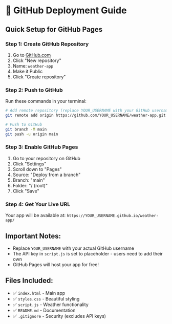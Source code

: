 # 🚀 GitHub Deployment Guide

## Quick Setup for GitHub Pages

### Step 1: Create GitHub Repository
1. Go to [GitHub.com](https://github.com)
2. Click "New repository"
3. Name: `weather-app`
4. Make it Public
5. Click "Create repository"

### Step 2: Push to GitHub
Run these commands in your terminal:

```bash
# Add remote repository (replace YOUR_USERNAME with your GitHub username)
git remote add origin https://github.com/YOUR_USERNAME/weather-app.git

# Push to GitHub
git branch -M main
git push -u origin main
```

### Step 3: Enable GitHub Pages
1. Go to your repository on GitHub
2. Click "Settings"
3. Scroll down to "Pages"
4. Source: "Deploy from a branch"
5. Branch: "main"
6. Folder: "/ (root)"
7. Click "Save"

### Step 4: Get Your Live URL
Your app will be available at:
`https://YOUR_USERNAME.github.io/weather-app/`

## Important Notes:
- Replace `YOUR_USERNAME` with your actual GitHub username
- The API key in `script.js` is set to placeholder - users need to add their own
- GitHub Pages will host your app for free!

## Files Included:
- ✅ `index.html` - Main app
- ✅ `styles.css` - Beautiful styling
- ✅ `script.js` - Weather functionality
- ✅ `README.md` - Documentation
- ✅ `.gitignore` - Security (excludes API keys) 